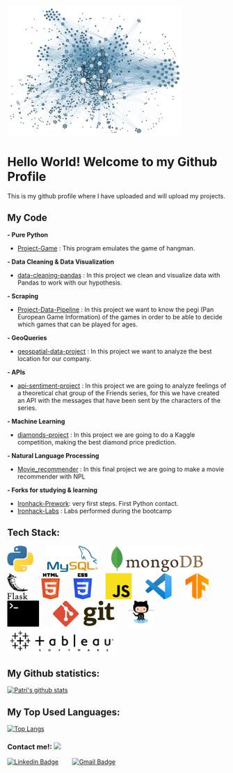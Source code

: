 
<img title="data" height="300" src="./images/data.png"> 

# Hello World! Welcome to my Github Profile
This is my github profile where I have uploaded and will upload my projects.

## My Code

**- Pure Python**

  * [Project-Game](https://github.com/patri-carrasco/project-game) : This program emulates the game of hangman.

**- Data Cleaning & Data Visualization**
* [data-cleaning-pandas](https://github.com/patri-carrasco/data-cleaning-pandas) : In this project we clean and visualize data with Pandas to work with our hypothesis.


**- Scraping**
* [Project-Data-Pipeline](https://github.com/patri-carrasco/Project-Data-Pipeline) : In this project we want to know the pegi (Pan European Game Information) of the games in order to be able to decide which games that can be played for ages.

**- GeoQueries**
- [geospatial-data-project](https://github.com/patri-carrasco/geospatial-data-project) : In this project we want to analyze the best location for our company.

**- APIs**
- [api-sentiment-project](https://github.com/patri-carrasco/api-sentiment-project) : In this project we are going to analyze feelings of a theoretical chat group of the Friends series, for this we have created an API with the messages that have been sent by the characters of the series.

**- Machine Learning**
- [diamonds-project](https://github.com/patri-carrasco/diamonds-project) : In this project we are going to do a Kaggle competition, making the best diamond price prediction.


**- Natural Language Processing**
- [Movie_recommender](https://github.com/patri-carrasco/Movie_recommender) : In this final project we are going to make a movie recommender with NPL




**- Forks for studying & learning**
- [Ironhack-Prework](https://github.com/patri-carrasco/prework-datamad-no-solutions): very first steps. First Python contact.
- [Ironhack-Labs](https://github.com/patri-carrasco/datamad1020-rev) : Labs performed during the bootcamp

## **Tech Stack:**
<img title="Python" height="60" src="./images/python.png"> &nbsp;&nbsp;&nbsp;&nbsp;&nbsp;&nbsp; 
<img title="MySQL" height="60" src="./images/mysql.png"> &nbsp;&nbsp;&nbsp;&nbsp;&nbsp;&nbsp; 
<img title="MongoDB" height="60" src="./images/mongodb.png"> &nbsp;&nbsp;&nbsp;&nbsp;&nbsp;&nbsp; 
<img title="Flask" height="60" src="./images/flask.png"> &nbsp;&nbsp;&nbsp;&nbsp;&nbsp;&nbsp; 
<img title="HTML 5" height="60" src="./images/html-5.svg"> &nbsp;&nbsp;&nbsp;&nbsp;&nbsp;&nbsp; 
<img title="CSS 3" height="60" src="./images/css-3.svg"> &nbsp;&nbsp;&nbsp;&nbsp;&nbsp;&nbsp; 
<img title="JavaScript" height="60" src="./images/javascript.svg"> &nbsp;&nbsp;&nbsp;&nbsp;&nbsp;&nbsp; 
<img title="Visual Studio Code" height="60" src="./images/vsc.svg"> &nbsp;&nbsp;&nbsp;&nbsp;&nbsp;&nbsp; 
<img title="TensorFlow" height="60" src="./images/tensorflow.svg"> &nbsp;&nbsp;&nbsp;&nbsp;&nbsp;&nbsp; 
<img title="Linux Basic Comands" height="60" src="./images/terminal.svg"> &nbsp;&nbsp;&nbsp;&nbsp;&nbsp;&nbsp; 
<img title="Git" height="60" src="./images/git.svg"> &nbsp;&nbsp;&nbsp;&nbsp;&nbsp;&nbsp; 
<img title="Github" height="60" src="./images/github.svg"> &nbsp;&nbsp;&nbsp;&nbsp;&nbsp;&nbsp; 
<img title="Tableau" height="60" src="./images/tableau.png"> &nbsp;&nbsp;&nbsp;&nbsp;&nbsp;&nbsp; 

## My Github statistics:
[![Patri's github stats](https://github-readme-stats.vercel.app/api?username=patri-carrasco)](https://github.com/patri-carrasco/github-readme-stats)

## **My Top Used Languages:**
[![Top Langs](https://github-readme-stats.vercel.app/api/top-langs/?username=patri-carrasco&layout=compact)](https://github.com/patri-carrasco/github-readme-stats)


### Contact me!: <img src="https://www.animatedimages.org/data/media/325/animated-telephone-image-0081.gif" width="60px">

[![Linkedin Badge](https://img.shields.io/badge/-Patricia_Carrasco-blue?style=flat-square&logo=Linkedin&logoColor=white&link=https://https://www.linkedin.com/in/patricia-carrasco-sierra/)](https://www.linkedin.com/in/patricia-carrasco-sierra/)
&nbsp;&nbsp;&nbsp;&nbsp;&nbsp;&nbsp; 
[![Gmail Badge](https://img.shields.io/badge/-patri.carrasco@gmail.com-c14438?style=flat-square&logo=Gmail&logoColor=white&link=mailto:patri.carrasco@gmail.com)](mailto:'patri.carrasco@gmail.com')
